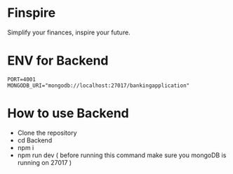# Finspire

Simplify your finances, inspire your future.

# ENV for Backend

```
PORT=4001
MONGODB_URI="mongodb://localhost:27017/bankingapplication"
```
# How to use Backend
- Clone the repository
- cd Backend
- npm i
- npm run dev  ( before running this command make sure you mongoDB is running on 27017 )
